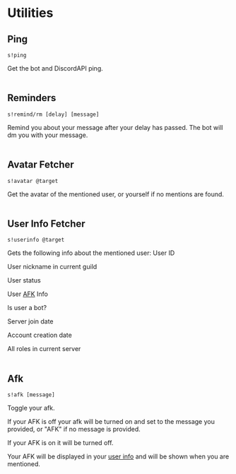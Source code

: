 # Utilities

## Ping

``s!ping``

Get the bot and DiscordAPI ping.
<br/><br/>

## Reminders
``s!remind/rm [delay] [message]``

Remind you about your message after your delay has passed. The bot will dm you with your message.
<br/><br/>

## Avatar Fetcher
``s!avatar @target``

Get the avatar of the mentioned user, or yourself if no mentions are found.
<br/><br/>

## User Info Fetcher
``s!userinfo @target``

Gets the following info about the mentioned user:
User ID

User nickname in current guild

User status

User [AFK](utilities.md#Afk) Info

Is user a bot?

Server join date

Account creation date

All roles in current server
<br/><br/>

## Afk

``s!afk [message]``

Toggle your afk.

If your AFK is off your afk will be turned on and set to the message you provided, or "AFK" if no message is provided.

If your AFK is on it will be turned off.

Your AFK will be displayed in your [user info](#user-info-fetcher) and will be shown when you are mentioned.
